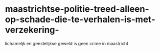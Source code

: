 # maastrichtse-politie-treed-alleen-op-schade-die-te-verhalen-is-met-verzekering-
lichameljk en geestelijkse geweld is geen crime in maastricht
